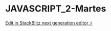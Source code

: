 # JAVASCRIPT_2-Martes

[Edit in StackBlitz next generation editor ⚡️](https://stackblitz.com/~/github.com/RaeIz/JAVASCRIPT_2-Martes)